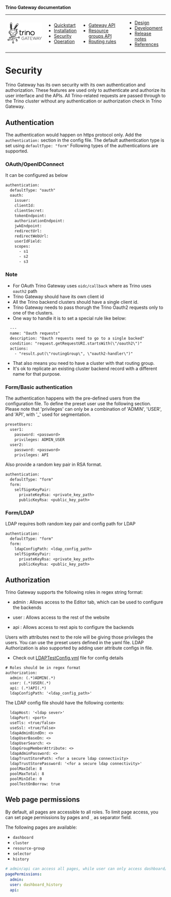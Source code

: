 **Trino Gateway documentation**

<table>
  <tr>
    <td>
      <img src="./assets/logos/trino-gateway-v.png"/>
    </td>
    <td>
      <ul>
        <li><a href="quickstart.md">Quickstart</a></li>
        <li><a href="installation.md">Installation</a></li>
        <li><a href="security.md">Security</a></li>
        <li><a href="operation.md">Operation</a></li>
      </ul>
    </td>
    <td>
      <ul>
        <li><a href="gateway-api.md">Gateway API</a></li>
        <li><a href="resource-groups-api.md">Resource groups API</a></li>
        <li><a href="routing-rules.md">Routing rules</a></li>
      </ul>
    </td>
    <td>
      <ul>
        <li><a href="design.md">Design</a></li>
        <li><a href="development.md">Development</a></li>
        <li><a href="release-notes.md">Release notes</a></li>
        <li><a href="references.md">References</a></li>
      </ul>
    </td>
  </tr>
</table>

# Security

Trino Gateway has its own security with its own authentication and authorization.
These features are used only to authenticate and authorize its user interface and
the APIs. All Trino-related requests are passed through to the Trino cluster
without any authentication or authorization check in Trino Gateway.

## Authentication

The authentication would happen on https protocol only. Add the
`authentication:` section in the config file. The default authentication type is
set using `defaultType: "form"` Following types of the authentications are
supported.

### OAuth/OpenIDConnect

It can be configured as below

```
authentication:
  defaultType: "oauth"
  oauth:
    issuer:
    clientId:
    clientSecret:
    tokenEndpoint:
    authorizationEndpoint:
    jwkEndpoint:
    redirectUrl:
    redirectWebUrl: 
    userIdField:
    scopes:
      - s1
      - s2
      - s3
```

### Note

- For OAuth Trino Gateway uses `oidc/callback` where as Trino uses `oauth2` path
- Trino Gateway should have its own client id
- All the Trino backend clusters should have a single client id.
- Trino Gateway needs to pass thorugh the Trino Oauth2 requests only to one of the clusters.
- One way to handle it is to set a special rule like below:
```
  ---
  name: "Oauth requests"
  description: "Oauth requests need to go to a single backed"
  condition: "request.getRequestURI.startsWith(\"/oauth2\")"
  actions:
    - "result.put(\"routingGroup\", \"oauth2-handler\")"
```
- That also means you need to have a cluster with that routing group.
- It's ok to replicate an existing cluster backend record with a different name for that purpose.

### Form/Basic authentication

The authentication happens with the pre-defined users from the configuration
file. To define the preset user use the following section.
Please note that 'privileges' can only be a combination of 'ADMIN', 'USER', and 'API', with '_' used for segmentation.

```
presetUsers:
  user1:
    password: <password>
    privileges: ADMIN_USER
  user2:
    password: <password>
    privileges: API
```

Also provide a random key pair in RSA format.

```
authentication:
  defaultType: "form"
  form:
    selfSignKeyPair:
      privateKeyRsa: <private_key_path>
      publicKeyRsa: <public_key_path>
```

### Form/LDAP

LDAP requires both random key pair and config path for LDAP

```
authentication:
  defaultType: "form"
  form:
    ldapConfigPath: <ldap_config_path>
    selfSignKeyPair:
      privateKeyRsa: <private_key_path>
      publicKeyRsa: <public_key_path>
```


## Authorization

Trino Gateway supports the following roles in regex string format:

- admin : Allows access to the Editor tab, which can be used to configure the
  backends

- user : Allows access to the rest of the website

- api : Allows access to rest apis to configure the backends

Users with attributes next to the role will be giving those privileges the
users. You can use the preset users defined in the yaml file. 
LDAP Authorization is also supported by adding user attribute configs in file.

- Check out [LDAPTestConfig.yml](https://github.com/trinodb/trino-gateway/blob/main/gateway-ha/src/test/resources/auth/ldapTestConfig.yml) file for config details

```
# Roles should be in regex format
authorization:
  admin: (.*)ADMIN(.*)
  user: (.*)USER(.*)
  api: (.*)API(.*)
  ldapConfigPath: '<ldap_config_path>'
```

The LDAP config file should have the following contents:

```
  ldapHost: '<ldap sever>'
  ldapPort: <port>
  useTls: <true/false>
  useSsl: <true/false>
  ldapAdminBindDn: <>
  ldapUserBaseDn: <>
  ldapUserSearch: <>
  ldapGroupMemberAttribute: <>
  ldapAdminPassword: <>
  ldapTrustStorePath: <for a secure ldap connectivity>
  ldapTrustStorePassword: '<for a secure ldap connectivity>'
  poolMaxIdle: 8
  poolMaxTotal: 8
  poolMinIdle: 0
  poolTestOnBorrow: true
```

## Web page permissions

By default, all pages are accessible to all roles.
To limit page access, you can set page permissions by pages 
and `_` as separator field.

The following pages are available:
- `dashboard`
- `cluster`
- `resource-group`
- `selector`
- `history`

```yaml
# admin/api can access all pages, while user can only access dashboard/history
pagePermissions:
  admin: 
  user: dashboard_history 
  api: 
```
